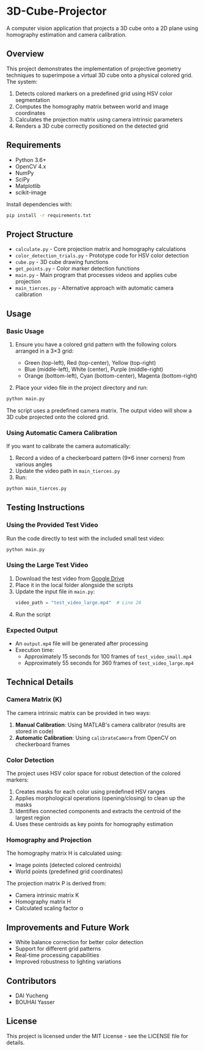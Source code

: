 # 3D-Cube-Projector

A computer vision application that projects a 3D cube onto a 2D plane using homography estimation and camera calibration.

## Overview

This project demonstrates the implementation of projective geometry techniques to superimpose a virtual 3D cube onto a physical colored grid. The system:

1. Detects colored markers on a predefined grid using HSV color segmentation
2. Computes the homography matrix between world and image coordinates
3. Calculates the projection matrix using camera intrinsic parameters
4. Renders a 3D cube correctly positioned on the detected grid



## Requirements

- Python 3.6+
- OpenCV 4.x
- NumPy
- SciPy
- Matplotlib
- scikit-image

Install dependencies with:

```bash
pip install -r requirements.txt
```

## Project Structure

- `calculate.py` - Core projection matrix and homography calculations
- `color_detection_trials.py` - Prototype code for HSV color detection
- `cube.py` - 3D cube drawing functions
- `get_points.py` - Color marker detection functions
- `main.py` - Main program that processes videos and applies cube projection
- `main_tierces.py` - Alternative approach with automatic camera calibration

## Usage

### Basic Usage

1. Ensure you have a colored grid pattern with the following colors arranged in a 3×3 grid:
   - Green (top-left), Red (top-center), Yellow (top-right)
   - Blue (middle-left), White (center), Purple (middle-right)
   - Orange (bottom-left), Cyan (bottom-center), Magenta (bottom-right)

2. Place your video file in the project directory and run:

```bash
python main.py
```

The script uses a predefined camera matrix. The output video will show a 3D cube projected onto the colored grid.

### Using Automatic Camera Calibration

If you want to calibrate the camera automatically:

1. Record a video of a checkerboard pattern (9×6 inner corners) from various angles
2. Update the video path in `main_tierces.py`
3. Run:

```bash
python main_tierces.py
```

## Testing Instructions

### Using the Provided Test Video

Run the code directly to test with the included small test video:

```bash
python main.py
```

### Using the Large Test Video

1. Download the test video from [Google Drive](https://drive.google.com/file/d/1qGRb8BAlC41i-LZpksoz-8guBA9KREjG/view?usp=sharing)
2. Place it in the local folder alongside the scripts
3. Update the input file in `main.py`:
   ```python
   video_path = "test_video_large.mp4"  # Line 28
   ```
4. Run the script

### Expected Output

- An `output.mp4` file will be generated after processing
- Execution time:
  - Approximately 15 seconds for 100 frames of `test_video_small.mp4`
  - Approximately 55 seconds for 360 frames of `test_video_large.mp4`

## Technical Details

### Camera Matrix (K)

The camera intrinsic matrix can be provided in two ways:

1. **Manual Calibration**: Using MATLAB's camera calibrator (results are stored in code)
2. **Automatic Calibration**: Using `calibrateCamera` from OpenCV on checkerboard frames

### Color Detection

The project uses HSV color space for robust detection of the colored markers:

1. Creates masks for each color using predefined HSV ranges
2. Applies morphological operations (opening/closing) to clean up the masks
3. Identifies connected components and extracts the centroid of the largest region
4. Uses these centroids as key points for homography estimation

### Homography and Projection

The homography matrix H is calculated using:
- Image points (detected colored centroids)
- World points (predefined grid coordinates)

The projection matrix P is derived from:
- Camera intrinsic matrix K
- Homography matrix H
- Calculated scaling factor α

## Improvements and Future Work

- White balance correction for better color detection
- Support for different grid patterns
- Real-time processing capabilities
- Improved robustness to lighting variations

## Contributors

- DAI Yucheng
- BOUHAI Yasser

## License

This project is licensed under the MIT License - see the LICENSE file for details.
